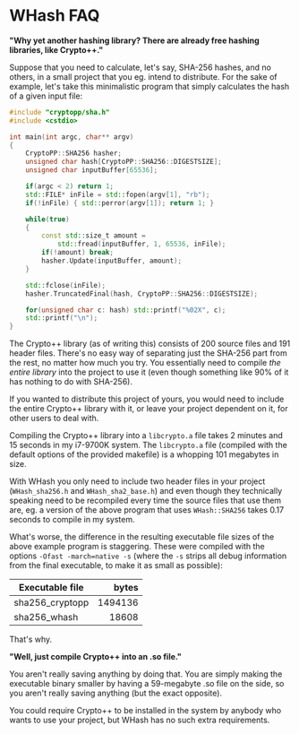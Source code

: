 # WHash FAQ

**"Why yet another hashing library? There are already free hashing libraries, like Crypto++."**

Suppose that you need to calculate, let's say, SHA-256 hashes, and no others, in a small project that
you eg. intend to distribute. For the sake of example, let's take this minimalistic program that simply
calculates the hash of a given input file:

```c++
#include "cryptopp/sha.h"
#include <cstdio>

int main(int argc, char** argv)
{
    CryptoPP::SHA256 hasher;
    unsigned char hash[CryptoPP::SHA256::DIGESTSIZE];
    unsigned char inputBuffer[65536];

    if(argc < 2) return 1;
    std::FILE* inFile = std::fopen(argv[1], "rb");
    if(!inFile) { std::perror(argv[1]); return 1; }

    while(true)
    {
        const std::size_t amount =
            std::fread(inputBuffer, 1, 65536, inFile);
        if(!amount) break;
        hasher.Update(inputBuffer, amount);
    }

    std::fclose(inFile);
    hasher.TruncatedFinal(hash, CryptoPP::SHA256::DIGESTSIZE);

    for(unsigned char c: hash) std::printf("%02X", c);
    std::printf("\n");
}
```

The Crypto++ library (as of writing this) consists of 200 source files and 191 header files.
There's no easy way of separating just the SHA-256 part from the rest, no matter how much you
try. You essentially need to compile _the entire library_ into the project to use it (even
though something like 90% of it has nothing to do with SHA-256).

If you wanted to distribute this project of yours, you would need to include the entire Crypto++
library with it, or leave your project dependent on it, for other users to deal with.

Compiling the Crypto++ library into a `libcrypto.a` file takes 2 minutes and 15 seconds in my i7-9700K system.
The `libcrypto.a` file (compiled with the default options of the provided makefile) is a whopping 101 megabytes
in size.

With WHash you only need to include two header files in your project (`WHash_sha256.h` and `WHash_sha2_base.h`)
and even though they technically speaking need to be recompiled every time the source files that use them are,
eg. a version of the above program that uses `WHash::SHA256` takes 0.17 seconds to compile in my system.

What's worse, the difference in the resulting executable file sizes of the above example program is staggering.
These were compiled with the options `-Ofast -march=native -s` (where the `-s` strips all debug information
from the final executable, to make it as small as possible):

Executable file | bytes
--- | --:
sha256_cryptopp | 1494136
sha256_whash | 18608

That's why.

**"Well, just compile Crypto++ into an .so file."**

You aren't really saving anything by doing that. You are simply making the executable binary smaller by
having a 59-megabyte .so file on the side, so you aren't really saving anything (but the exact opposite).

You could require Crypto++ to be installed in the system by anybody who wants to use your project, but
WHash has no such extra requirements.
